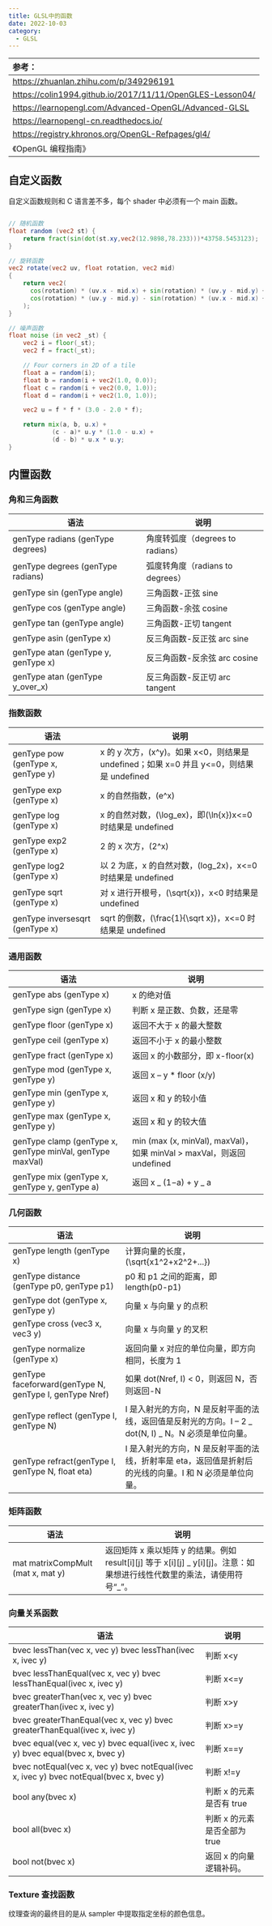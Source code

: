 ```yaml
---
title: GLSL中的函数
date: 2022-10-03
category:
  - GLSL
---
```


| 参考：                                                    |
| :-------------------------------------------------------- |
| https://zhuanlan.zhihu.com/p/349296191                    |
| https://colin1994.github.io/2017/11/11/OpenGLES-Lesson04/ |
| https://learnopengl.com/Advanced-OpenGL/Advanced-GLSL     |
| https://learnopengl-cn.readthedocs.io/                    |
| https://registry.khronos.org/OpenGL-Refpages/gl4/         |
| 《OpenGL 编程指南》                                       |

## 自定义函数

自定义函数规则和 C 语言差不多，每个 shader 中必须有一个 main 函数。

```glsl

// 随机函数
float random (vec2 st) {
    return fract(sin(dot(st.xy,vec2(12.9898,78.233)))*43758.5453123);
}

// 旋转函数
vec2 rotate(vec2 uv, float rotation, vec2 mid)
{
    return vec2(
      cos(rotation) * (uv.x - mid.x) + sin(rotation) * (uv.y - mid.y) + mid.x,
      cos(rotation) * (uv.y - mid.y) - sin(rotation) * (uv.x - mid.x) + mid.y
    );
}

// 噪声函数
float noise (in vec2 _st) {
    vec2 i = floor(_st);
    vec2 f = fract(_st);

    // Four corners in 2D of a tile
    float a = random(i);
    float b = random(i + vec2(1.0, 0.0));
    float c = random(i + vec2(0.0, 1.0));
    float d = random(i + vec2(1.0, 1.0));

    vec2 u = f * f * (3.0 - 2.0 * f);

    return mix(a, b, u.x) +
            (c - a)* u.y * (1.0 - u.x) +
            (d - b) * u.x * u.y;
}


```

## 内置函数

### 角和三角函数

| 语法                                | 说明                             |
| ----------------------------------- | -------------------------------- |
| genType radians (genType degrees)   | 角度转弧度（degrees to radians） |
| genType degrees (genType radians)   | 弧度转角度（radians to degrees） |
| genType sin (genType angle)         | 三角函数-正弦 sine               |
| genType cos (genType angle)         | 三角函数-余弦 cosine             |
| genType tan (genType angle)         | 三角函数-正切 tangent            |
| genType asin (genType x)            | 反三角函数-反正弦 arc sine       |
| genType atan (genType y, genType x) | 反三角函数-反余弦 arc cosine     |
| genType atan (genType y_over_x)     | 反三角函数-反正切 arc tangent    |

### 指数函数

| 语法                               | 说明                                                                                       |
| ---------------------------------- | ------------------------------------------------------------------------------------------ |
| genType pow (genType x, genType y) | x 的 y 次方，\(x^y\)。如果 x<0，则结果是 undefined；如果 x=0 并且 y<=0，则结果是 undefined |
| genType exp (genType x)            | x 的自然指数，\(e^x\)                                                                      |
| genType log (genType x)            | x 的自然对数，\(\log_ex\)，即\(\ln{x}\)x<=0 时结果是 undefined                             |
| genType exp2 (genType x)           | 2 的 x 次方，\(2^x\)                                                                       |
| genType log2 (genType x)           | 以 2 为底，x 的自然对数，\(log_2x\)，x<=0 时结果是 undefined                               |
| genType sqrt (genType x)           | 对 x 进行开根号，\(\sqrt{x}\)，x<0 时结果是 undefined                                      |
| genType inversesqrt (genType x)    | sqrt 的倒数，\(\frac{1}{\sqrt x}\)，x<=0 时结果是 undefined                                |

### 通用函数

| 语法                                                      | 说明                                                                  |
| --------------------------------------------------------- | --------------------------------------------------------------------- |
| genType abs (genType x)                                   | x 的绝对值                                                            |
| genType sign (genType x)                                  | 判断 x 是正数、负数，还是零                                           |
| genType floor (genType x)                                 | 返回不大于 x 的最大整数                                               |
| genType ceil (genType x)                                  | 返回不小于 x 的最小整数                                               |
| genType fract (genType x)                                 | 返回 x 的小数部分，即 x-floor(x)                                      |
| genType mod (genType x, genType y)                        | 返回 x – y \* floor (x/y)                                             |
| genType min (genType x, genType y)                        | 返回 x 和 y 的较小值                                                  |
| genType max (genType x, genType y)                        | 返回 x 和 y 的较大值                                                  |
| genType clamp (genType x, genType minVal, genType maxVal) | min (max (x, minVal), maxVal)，如果 minVal > maxVal，则返回 undefined |
| genType mix (genType x, genType y, genType a)             | 返回 x _ (1−a) + y _ a                                                |

### 几何函数

| 语法                                                    | 说明                                                                                                    |
| ------------------------------------------------------- | ------------------------------------------------------------------------------------------------------- |
| genType length (genType x)                              | 计算向量的长度， \(\sqrt{x1^2+x2^2+...}\)                                                               |
| genType distance (genType p0, genType p1)               | p0 和 p1 之间的距离，即 length(p0-p1)                                                                   |
| genType dot (genType x, genType y)                      | 向量 x 与向量 y 的点积                                                                                  |
| genType cross (vec3 x, vec3 y)                          | 向量 x 与向量 y 的叉积                                                                                  |
| genType normalize (genType x)                           | 返回向量 x 对应的单位向量，即方向相同，长度为 1                                                         |
| genType faceforward(genType N, genType I, genType Nref) | 如果 dot(Nref, I) < 0，则返回 N，否则返回-N                                                             |
| genType reflect (genType I, genType N)                  | I 是入射光的方向，N 是反射平面的法线，返回值是反射光的方向。I – 2 _ dot(N, I) _ N。N 必须是单位向量。   |
| genType refract(genType I, genType N, float eta)        | I 是入射光的方向，N 是反射平面的法线，折射率是 eta，返回值是折射后的光线的向量。I 和 N 必须是单位向量。 |

### 矩阵函数

| 语法                              | 说明                                                                                                                      |
| --------------------------------- | ------------------------------------------------------------------------------------------------------------------------- |
| mat matrixCompMult (mat x, mat y) | 返回矩阵 x 乘以矩阵 y 的结果。例如 result[i][j] 等于 x[i][j] _ y[i][j]。注意：如果想进行线性代数里的乘法，请使用符号“_”。 |

### 向量关系函数

| 语法                                                                                    | 说明                         |
| --------------------------------------------------------------------------------------- | ---------------------------- |
| bvec lessThan(vec x, vec y) bvec lessThan(ivec x, ivec y)                               | 判断 x<y                     |
| bvec lessThanEqual(vec x, vec y) bvec lessThanEqual(ivec x, ivec y)                     | 判断 x<=y                    |
| bvec greaterThan(vec x, vec y) bvec greaterThan(ivec x, ivec y)                         | 判断 x>y                     |
| bvec greaterThanEqual(vec x, vec y) bvec greaterThanEqual(ivec x, ivec y)               | 判断 x>=y                    |
| bvec equal(vec x, vec y) bvec equal(ivec x, ivec y) bvec equal(bvec x, bvec y)          | 判断 x==y                    |
| bvec notEqual(vec x, vec y) bvec notEqual(ivec x, ivec y) bvec notEqual(bvec x, bvec y) | 判断 x!=y                    |
| bool any(bvec x)                                                                        | 判断 x 的元素是否有 true     |
| bool all(bvec x)                                                                        | 判断 x 的元素是否全部为 true |
| bool not(bvec x)                                                                        | 返回 x 的向量逻辑补码。      |

### Texture 查找函数

纹理查询的最终目的是从 sampler 中提取指定坐标的颜色信息。
